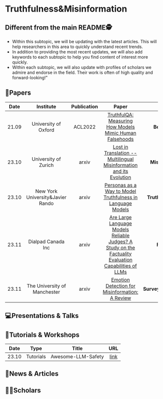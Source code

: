# Truthfulness&Misinformation

## Different from the main README🕵️

- Within this subtopic, we will be updating with the latest articles. This will help researchers in this area to quickly understand recent trends.
- In addition to providing the most recent updates, we will also add keywords to each subtopic to help you find content of interest more quickly.
- Within each subtopic, we will also update with profiles of scholars we admire and endorse in the field. Their work is often of high quality and forward-looking!"

## 📑Papers

| Date  |            Institute             | Publication |                                                                  Paper                                                                   |                  Keywords                  |
|:-----:|:--------------------------------:|:-----------:|:----------------------------------------------------------------------------------------------------------------------------------------:|:------------------------------------------:|
| 21.09 |       University of Oxford       |   ACL2022   |                       [TruthfulQA: Measuring How Models Mimic Human Falsehoods](https://arxiv.org/abs/2109.07958)                        |       **Benchmark**&**Truthfulness**       |
| 23.10 |       University of Zurich       |    arxiv    |                 [Lost in Translation -- Multilingual Misinformation and its Evolution](https://arxiv.org/abs/2310.18089)                 |    **Misinformation**&**Multilingual**     |
| 23.10 | New York University&Javier Rando |    arxiv    |                      [Personas as a Way to Model Truthfulness in Language Models](https://arxiv.org/abs/2310.18168)                      |   **Truthfulness**&**Truthful Persona**    |
| 23.11 |        Dialpad Canada Inc        |    arxiv    | [Are Large Language Models Reliable Judges? A Study on the Factuality Evaluation Capabilities of LLMs](https://arxiv.org/abs/2311.00681) |         **Factuality Assessment**          |
| 23.11 |   The University of Manchester   |    arxiv    |                            [Emotion Detection for Misinformation: A Review](https://arxiv.org/abs/2311.00671)                            | **Survey**&**Misinformation**&**Emotions** |

## 💻Presentations & Talks


## 📖Tutorials & Workshops

| Date  |   Type    |       Title        |                         URL                          |
|:-----:|:---------:|:------------------:|:----------------------------------------------------:|
| 23.10 | Tutorials | Awesome-LLM-Safety | [link](https://github.com/ydyjya/Awesome-LLM-Safety) |

## 📰News & Articles

## 🧑‍🏫Scholars